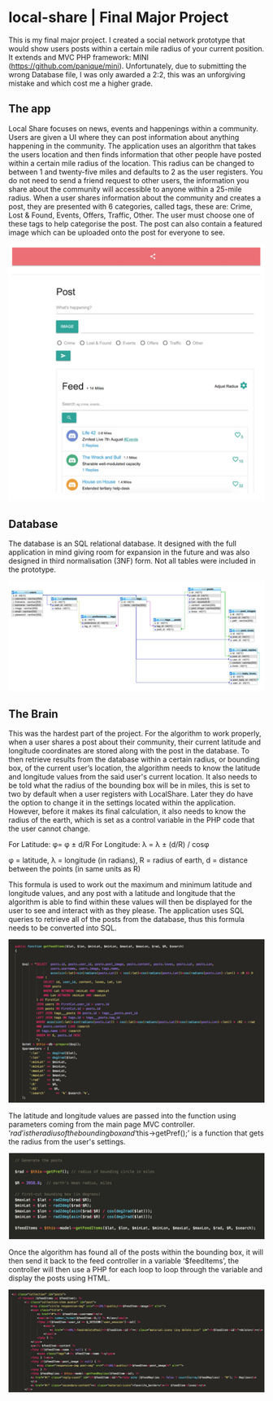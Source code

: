 # local-share | Final Major Project

This is my final major project. I created a social network prototype that would show users posts within a certain mile radius of your current position. It extends and MVC PHP framework: MINI (https://github.com/panique/mini). Unfortunately, due to submitting the wrong Database file, I was only awarded a 2:2, this was an unforgiving mistake and which cost me a higher grade.

## The app

Local Share focuses on news, events and happenings within a community. Users are given a UI where they can post information about anything happening in the community. The application uses an algorithm that takes the users location and then finds information that other people have posted within a certain mile radius of the location. This radius can be changed to between 1 and twenty-five miles and defaults to 2 as the user registers. You do not need to send a friend request to other users, the information you share about the community will accessible to anyone within a 25-mile radius. When a user shares information about the community and creates a post, they are presented with 6 categories, called tags, these are: Crime, Lost & Found, Events, Offers, Traffic, Other. The user must choose one of these tags to help categorise the post. The post can also contain a featured image which can be uploaded onto the post for everyone to see.

![FEED](/public/img/screenshots/feed.png)

## Database

The database is an SQL relational database. It designed with the full application in mind giving room for expansion in the future and was also designed in third normalisation (3NF) form. Not all tables were included in the prototype.

![DB](/public/img/screenshots/db.png)

## The Brain

This was the hardest part of the project. For the algorithm to work properly, when a user shares a post about their community, their current latitude and longitude coordinates are stored along with the post in the database. To then retrieve results from the database within a certain radius, or bounding box, of the current user’s location, the algorithm needs to know the latitude and longitude values from the said user's current location. It also needs to be told what the radius of the bounding box will be in miles, this is set to two by default when a user registers with LocalShare. Later they do have the option to change it in the settings located within the application. However, before it makes its final calculation, it also needs to know the radius of the earth, which is set as a control variable in the PHP code that the user cannot change.

For Latitude:   φ= φ ± d/R
For Longitude:  λ = λ ± (d/R) / cosφ

φ = latitude, λ = longitude (in radians), R = radius of earth, d = distance between the points (in same units as R)

This formula is used to work out the maximum and minimum latitude and longitude values, and any post with a latitude and longitude that the algorithm is able to find within these values will then be displayed for the user to see and interact with as they please. The application uses SQL queries to retrieve all of the posts from the database, thus this formula needs to be converted into SQL.

![SQL](/public/img/screenshots/sql.png)

The latitude and longitude values are passed into the function using parameters coming from the main page MVC controller. ‘$rad’ is the radius of the bounding box and ‘$this->getPref();’ is a function that gets the radius from the user's settings.

![BOX](/public/img/screenshots/box.png)

Once the algorithm has found all of the posts within the bounding box, it will then send it back to the feed controller in a variable ‘$feedItems’, the controller will then use a PHP for each loop to loop through the variable and display the posts using HTML.

![PHP](/public/img/screenshots/php.png)




